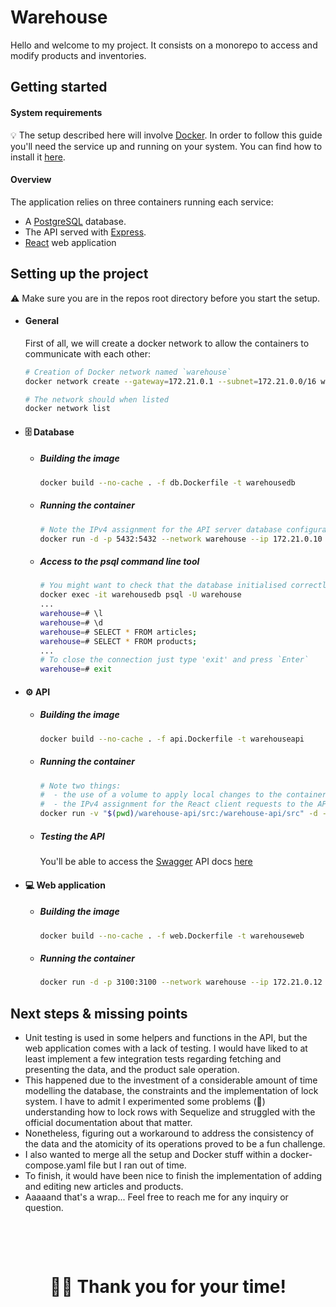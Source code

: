 # Warehouse

Hello and welcome to my project. It consists on a monorepo to access 
and modify products and inventories. 

## Getting started

#### System requirements

💡 The setup described here will involve <a href="https://www.docker.com//">Docker</a>. In order to follow this guide you'll need the service up and running on your system. You can find how to install it <a href="https://docs.docker.com/engine/install/"> here</a>.


#### Overview

The application relies on three containers running each service:
  - A [PostgreSQL](https://www.postgresql.org/) database.
  - The API served with [Express](https://expressjs.com/).
  - [React](https://reactjs.org/) web application 

## Setting up the project
⚠️ Make sure you are in the repos root directory before you start the setup. 


- #### General

    First of all, we will create a docker network to allow the containers to communicate with each other:

    ```bash
    # Creation of Docker network named `warehouse`
    docker network create --gateway=172.21.0.1 --subnet=172.21.0.0/16 warehouse

    # The network should when listed
    docker network list
    ```

- #### 🗄 Database

  - ##### Building the image

    ```bash
    docker build --no-cache . -f db.Dockerfile -t warehousedb
    ```
  - ##### Running the container

    ```bash
    # Note the IPv4 assignment for the API server database configuration parameters
    docker run -d -p 5432:5432 --network warehouse --ip 172.21.0.10 --name warehousedb warehousedb
    ```

  - ##### Access to the psql command line tool

    ```bash
    # You might want to check that the database initialised correctly
    docker exec -it warehousedb psql -U warehouse     
    ...
    warehouse=# \l
    warehouse=# \d
    warehouse=# SELECT * FROM articles;
    warehouse=# SELECT * FROM products;
    ...
    # To close the connection just type 'exit' and press `Enter`
    warehouse=# exit
    ```

- #### ⚙️ API

  - ##### Building the image
    ```bash
    docker build --no-cache . -f api.Dockerfile -t warehouseapi
    ```
  - ##### Running the container
    ```bash
    # Note two things:
    #  - the use of a volume to apply local changes to the container
    #  - the IPv4 assignment for the React client requests to the API
    docker run -v "$(pwd)/warehouse-api/src:/warehouse-api/src" -d -p 3000:3000 --network warehouse --ip 172.21.0.11 --name warehouseapi warehouseapi
    ```

  - ##### Testing the API
    You'll be able to access the [Swagger](https://swagger.io/) API docs [here](http://localhost:3000/warehouse/api/docs/)

- #### 💻 Web application
  
  - ##### Building the image
    ```bash
    docker build --no-cache . -f web.Dockerfile -t warehouseweb
    ```
  - ##### Running the container
    ```bash
    docker run -d -p 3100:3100 --network warehouse --ip 172.21.0.12 --name warehouseweb warehouseweb
    ```
## Next steps & missing points

  - Unit testing is used in some helpers and functions in the API, but the web application comes with a lack of testing. I would have liked to at least implement a few integration tests regarding fetching and presenting the data, and the product sale operation.
  - This happened due to the investment of a considerable amount of time modelling the database, the constraints and the implementation of lock system. I have to admit I experimented some problems (👀) understanding how to lock rows with Sequelize and struggled with the official documentation about that matter.
  - Nonetheless, figuring out a workaround to address the consistency of the data and the atomicity of its operations proved to be a fun challenge.
  - I also wanted to merge all the setup and Docker stuff within a docker-compose.yaml file but I ran out of time. 
  - To finish, it would have been nice to finish the implementation of adding and editing new articles and products.
  - Aaaaand that's a wrap... Feel free to reach me for any inquiry or question. 


# </br><p align="center">👋🏽 Thank you for your time!</p>
